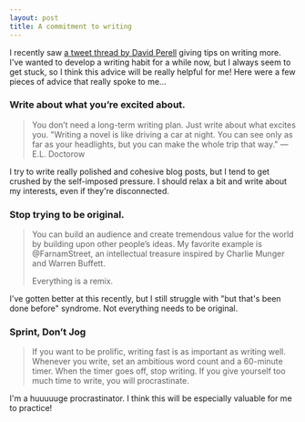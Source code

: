 ```yaml
---
layout: post
title: A commitment to writing
---
```


I recently saw [a tweet thread by David
Perell](https://twitter.com/david_perell/status/1241188844587945985?s=20) giving
tips on writing more. I've wanted to develop a writing habit for a while now,
but I always seem to get stuck, so I think this advice will be really helpful
for me! Here were a few pieces of advice that really spoke to me...

### Write about what you’re excited about.

> You don’t need a long-term writing plan. Just write about what excites you.
"Writing a novel is like driving a car at night. You can see only as far as your
headlights, but you can make the whole trip that way." — E.L. Doctorow

I try to write really polished and cohesive blog posts, but I tend to get
crushed by the self-imposed pressure. I should relax a bit and write about my
interests, even if they're disconnected.

### Stop trying to be original.

> You can build an audience and create tremendous value for the world by
building upon other people’s ideas. My favorite example is 
@FarnamStreet, an intellectual treasure inspired by Charlie Munger and Warren
Buffett.
>
> Everything is a remix.

 I've gotten better at this recently, but I still struggle with "but that's been
 done before" syndrome. Not everything needs to be original.

### Sprint, Don’t Jog

> If you want to be prolific, writing fast is as important as writing well.
Whenever you write, set an ambitious word count and a 60-minute timer. When the
timer goes off, stop writing. If you give yourself too much time to write, you
will procrastinate.

I'm a huuuuuge procrastinator. I think this will be especially valuable for me
to practice!
